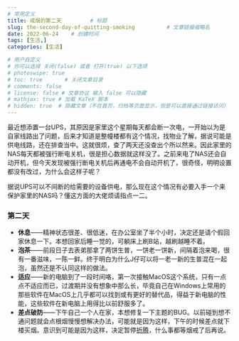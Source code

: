 ```yaml
---
# 常用定义
title: 戒烟的第二天         # 标题
slug: the-second-day-of-quitting-smoking          # 文章链接缩略名
date: 2022-06-24    # 创建时间
tags: [生活,]
categories: [生活]

# 用户自定义
# 你可以选择 关闭(false) 或者 打开(true) 以下选项
# photoswipe: true
# toc: true       # 关闭文章目录
# comments: false
# license: false # 文章协议 输入 false 可以隐藏
# mathjax: true # 加载 KaTeX 脚本
# hidden: true  # 隐藏文章（不在首页，归档等页面显示，但是可以直接通过链接访问）
---
```


最近想添置一台UPS，其原因是家里这个星期每天都会断一次电，一开始以为是自家线路出了问题，后来才知道是整幢楼都有这个情况，找物业了解，据说可能是供电线路，还在排查当中。这就很烦，查了两天还没查出个所以然来。因此家里的NAS每天都被强行断电关机，很是担心数据就这样没了。之前来电了NAS还会自动开机，但今天发现被强行断电关机后再通电不会自动开机了，很奇怪，明明设置都没有改过，为什么会这样子呢？

据说UPS可以不间断的给需要的设备供电，那么现在这个情况有必要入手一个来保护家里的NAS吗？懂这方面的大佬烦请指点一二。

### 第二天

- **休息**——精神状态很差、很低迷，在办公室坐了半个小时，决定还是请个假回家休息一下。本想回家后睡一觉的，可躺床上刷B站，越刷越睡不着。
- **泡茶**——前段日子去表弟那拿了两饼生普，一饼老一饼新，间隔着泡来喝，很有一番滋味，一陈一鲜。终于明白为什么J仔可以将一老一新的生普混在一起泡，虽然还是不认同这样的做法。
- **适应**——新的电脑到了一段时间咯，第一次接触MacOS这个系统，只有一点点不适应而已，过渡期并没有想象中那么长，毕竟自己在Windows上常用的那些软件在MacOS上几乎都可以找到或有更好的替代品，得益于新电脑的性能，这些软件在新电脑上用得比以前舒服多了。
- **差点破防**——下午自己一个人在家，本想修复一下主题的BUG。以前碰到想不通问题就会点根烟慢慢想解决办法，可能就是因为这样，下午的时候差点就下楼买烟。意识到可能是因为这样，决定暂停[折腾](折腾.md)，什么事都等烟戒了后再说。